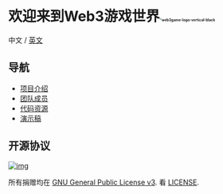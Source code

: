 

# 欢迎来到Web3游戏世界<img src="http://qpjf9b6ys.hn-bkt.clouddn.com/web3game-logo-vertical-black.svg" alt="web3game-logo-vertical-black" style="zoom: 25%;" />



中文 / [英文](https://github.com/Zombieliu/demo/tree/main/teams/01-Web3Games/README.md)

## 导航

- [项目介绍](https://github.com/Zombieliu/demo/tree/main/teams/01-Web3Games/docs/project-CN.md)
- [团队成员](https://github.com/Zombieliu/demo/tree/main/teams/01-Web3Games/docs/team-CN.md)
- [代码资源](https://github.com/Zombieliu/demo/tree/main/teams/01-Web3Games/src/README-CN.md)
- [演示稿](https://github.com/Zombieliu/demo/tree/main/teams/01-Web3Games/docs/presentation-CN.pdf)

## 开源协议

[![img](https://camo.githubusercontent.com/98afb41cdd0f78fb62d19134df53d940bc055fc62e37da7bab8bca12a8ab5f75/68747470733a2f2f696d672e736869656c64732e696f2f6769746875622f6c6963656e73652f464953434f2d42434f532f464953434f2d42434f532e737667)](https://github.com/ParityAsia/hackathon-2021-spring/blob/main/teams/18-微芒区块链小队/LICENSE)

所有捐赠均在 [GNU General Public License v3](https://www.gnu.org/licenses/gpl-3.0.en.html). 看 [LICENSE](https://github.com/ParityAsia/hackathon-2021-spring/blob/main/teams/18-微芒区块链小队/LICENSE).